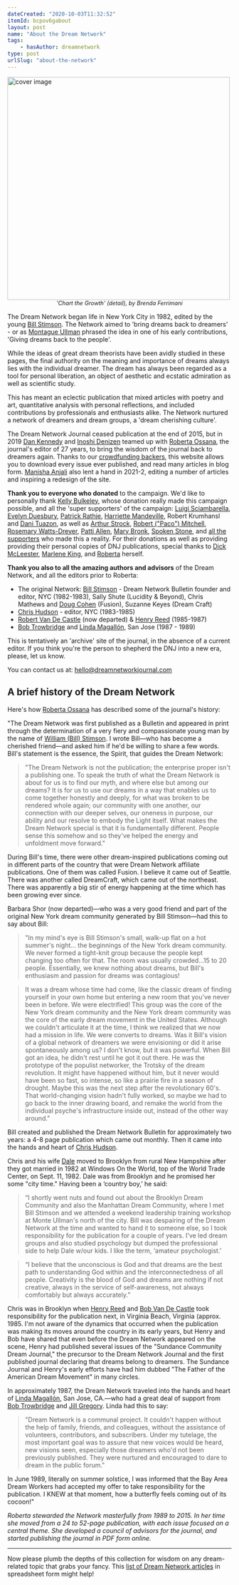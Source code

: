 ```yaml
---
dateCreated: "2020-10-03T11:32:52"
itemId: bcpov6gabout
layout: post
name: "About the Dream Network"
tags:
    - hasAuthor: dreamnetwork
type: post
urlSlug: "about-the-network"
---
```


<img src="../images/cover-tree-ferrimani.jpg" alt="cover image" width="500px" style="margin: auto;"/>
<div style="text-align:center;font-style: italic;font-size: 0.9em;"><span>'Chart the Growth' (detail), by Brenda Ferrimani</span></div>

The Dream Network began life in New York City in 1982, edited by the young [Bill Stimson](../@billstimson). The Network aimed to 'bring dreams back to dreamers' - or as [Montague Ullman](../@montagueullman) phrased the idea in one of his early contributions, 'Giving dreams back to the people'.

While the ideas of great dream theorists have been avidly studied in these pages, the final authority on the meaning and importance of dreams always lies with the individual dreamer. The dream has always been regarded as a tool for personal liberation, an object of aesthetic and ecstatic admiration as well as scientific study.

This has meant an eclectic publication that mixed articles with poetry and art, quantitative analysis with personal reflections, and included contributions by professionals and enthusiasts alike. The Network nurtured a network of dreamers and dream groups, a 'dream cherishing culture'.

The Dream Network Journal ceased publication at the end of 2015, but in 2019 [Dan Kennedy](https://twitter.com/kannydennedy) and [Inoshi Denizen](http://eastwest.works/Inoshi.html) teamed up with [Roberta Ossana](../@robertaossana), the journal's editor of 27 years, to bring the wisdom of the journal back to dreamers again. Thanks to our [crowdfunding backers](https://chuffed.org/project/dream-network-journal), this website allows you to download every issue ever published, and read many articles in blog form. <a href="https://manishaanjali.com/">Manisha Anjali</a> also lent a hand in 2021-2, editing a number of articles and inspiring a redesign of the site.

**Thank you to everyone who donated** to the campaign. We'd like to personally thank [Kelly Bulkeley](../@kellybulkeley), whose donation really made this campaign possible, and all the 'super supporters' of the campaign: [Luigi Sciambarella](https://www.monroeinstitute.org/pages/trainer-luigi-sciambarella), [Evelyn Duesbury](../@evelynduesbury), <a href="http://ener.co/team/patrick-rathje/">Patrick Rathje</a>, <a href="https://lotushawkspeaks.squarespace.com/">Harriette Mandeville</a>, Robert Krumhansl and <a href="https://www.linkedin.com/in/danituazon">Dani Tuazon</a>, as well as [Arthur Strock](../@arthurstrock), <a href="https://independent.academia.edu/PacoMitchell">Robert ("Paco") Mitchell</a>, [Rosemary Watts-Dreyer](../@rosemarywattsdreyer), [Patti Allen](https://pattiallen.com/about/patti-allen/), [Mary Bronk](https://www.linkedin.com/in/mary-beth-bronk-583298164/), [Spoken Stone](http://spokenstone.com/), and [all the supporters](https://chuffed.org/project/dream-network-journal) who made this a reality. For their donations as well as providing providing their personal copies of DNJ publications, special thanks to [Dick McLeester](../@dickmcleester), [Marlene King](../@marleneking), and [Roberta](../@robertaossana) herself.

**Thank you also to all the amazing authors and advisors** of the Dream Network, and all the editors prior to Roberta:

-   The original Network: [Bill Stimson](../@billstimson) - Dream Network Bulletin founder and editor, NYC (1982-1983), Sally Shute (Lucidity & Beyond), Chris Mathews and [Doug Cohen](../@dougcohen) (Fusion), Suzanne Keyes (Dream Craft)
-   [Chris Hudson](../@chrishudson) - editor, NYC (1983-1985)
-   [Robert Van De Castle](../@bobvandecastle) (now departed) & [Henry Reed](../@henryreed) (1985-1987)
-   [Bob Trowbridge](../@bobtrowbridge) and [Linda Magallón](../@caseyflyer), San Jose (1987 - 1989)

This is tentatively an 'archive' site of the journal, in the absence of a current editor. If you think you're the person to shepherd the DNJ into a new era, please, let us know.

You can contact us at: <a href="mailto:hello@dreamnetworkjournal.com">hello@dreamnetworkjournal.com</a>

## A brief history of the Dream Network

Here's how [Roberta Ossana](../@robertaossana) has described some of the journal's history:

"The Dream Network was first published as a Bulletin and appeared in print through the determination of a very fiery and compassionate young man by the name of [William (Bill) Stimson](../@billstimson). I wrote Bill—who has become a cherished friend—and asked him if he'd be willing to share a few words. Bill's statement is the essence, the Spirit, that guides the Dream Network:

> "The Dream Network is not the publication; the enterprise proper isn't a publishing one. To speak the truth of what the Dream Network is about for us is to find our myth, and where else but among our dreams? It is for us to use our dreams in a way that enables us to come together honestly and deeply, for what was broken to be rendered whole again; our community with one another, our connection with our deeper selves, our oneness in purpose, our ability and our resolve to embody the Light itself. What makes the Dream Network special is that it is fundamentally different. People sense this somehow and so they've helped the energy and unfoldment move forward."

During Bill's time, there were other dream-inspired publications coming out in different parts of the country that were Dream Network affiliate publications. One of them was called Fusion. I believe it came out of Seattle. There was another called DreamCraft, which came out of the northeast. There was apparently a big stir of energy happening at the time which has been growing ever since.

Barbara Shor (now departed)—who was a very good friend and part of the original New York dream community generated by Bill Stimson—had this to say about Bill:

> "In my mind's eye is Bill Stimson's small, walk-up flat on a hot summer's night... the beginnings of the New York dream community. We never formed a tight-knit group because the people kept changing too often for that. The room was usually crowded...15 to 20 people. Essentially, we knew nothing about dreams, but Bill's enthusiasm and passion for dreams was contagious!

> It was a dream whose time had come, like the classic dream of finding yourself in your own home but entering a new room that you've never been in before. We were electrified! This group was the core of the New York dream community and the New York dream community was the core of the early dream movement in the United States. Although we couldn't articulate it at the time, I think we realized that we now had a mission in life. We were converts to dreams. Was it Bill's vision of a global network of dreamers we were envisioning or did it arise spontaneously among us? I don't know, but it was powerful. When Bill got an idea, he didn't rest until he got it out there. He was the prototype of the populist networker, the Trotsky of the dream revolution. It might have happened without him, but it never would have been so fast, so intense, so like a prairie fire in a season of drought. Maybe this was the next step after the revolutionary 60's. That world-changing vision hadn't fully worked, so maybe we had to go back to the inner drawing board, and remake the world from the individual psyche's infrastructure inside out, instead of the other way around."

Bill created and published the Dream Network Bulletin for approximately two years: a 4-8 page publication which came out monthly. Then it came into the hands and heart of [Chris Hudson](../@chrishudson).

Chris and his wife [Dale](../@dalegottlieb) moved to Brooklyn from rural New Hampshire after they got married in 1982 at Windows On the World, top of the World Trade Center, on Sept. 11, 1982. Dale was from Brooklyn and he promised her some "city time." Having been a ‘country boy,’ he said:

> “I shortly went nuts and found out about the Brooklyn Dream Community and also the Manhattan Dream Community, where I met Bill Stimson and we attended a weekend leadership training workshop at Monte Ullman's north of the city. Bill was despairing of the Dream Network at the time and wanted to hand it to someone else, so I took responsibility for the publication for a couple of years. I've led dream groups and also studied psychology but dumped the professional side to help Dale w/our kids. I like the term, ‘amateur psychologist.’

> “I believe that the unconscious is God and that dreams are the best path to understanding God within and the interconnectedness of all people. Creativity is the blood of God and dreams are nothing if not creative, always in the service of self-awareness, not always comfortably but always accurately.”

Chris was in Brooklyn when [Henry Reed](../@henryreed) and [Bob Van De Castle](../@bobvandecastle) took responsibility for the publication next, in Virginia Beach, Virginia (approx. 1985. I'm not aware of the dynamics that occurred when the publication was making its moves around the country in its early years, but Henry and Bob have shared that even before the Dream Network appeared on the scene, Henry had published several issues of the "Sundance Community Dream Journal," the precursor to the Dream Network Journal and the first published journal declaring that dreams belong to dreamers. The Sundance Journal and Henry's early efforts have had him dubbed "The Father of the American Dream Movement" in many circles.

In approximately 1987, the Dream Network traveled into the hands and heart of [Linda Magallón](@caseyflyer), San Jose, CA.—who had a great deal of support from [Bob Trowbridge](../@bobtrowbridge) and [Jill Gregory](../@jillgregory). Linda had this to say:

> "Dream Network is a communal project. It couldn't happen without the help of family, friends, and colleagues, without the assistance of volunteers, contributors, and subscribers. Under my tutelage, the most important goal was to assure that new voices would be heard, new visions seen, especially those dreamers who'd not been previously published. They were nurtured and encouraged to dare to dream in the public forum."

In June 1989, literally on summer solstice, I was informed that the Bay Area Dream Workers had accepted my offer to take responsibility for the publication. I KNEW at that moment, how a butterfly feels coming out of its cocoon!"

_Roberta stewarded the Network masterfully from 1989 to 2015. In her time she moved from a 24 to 52-page publication, with each issue focused on a central theme. She developed a council of advisors for the journal, and started publishing the journal in PDF form online._

<hr/>

Now please plumb the depths of this collection for wisdom on any dream-related topic that grabs your fancy. This [list of Dream Network articles](https://docs.google.com/spreadsheets/d/1cfm83Fnx9m9Q_Bfu3bpDv2kQqUwDG6exOj-Zny-MnMw/edit?usp=sharing) in spreadsheet form might help!
